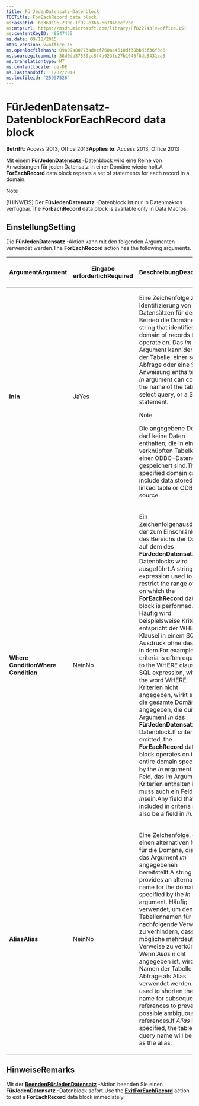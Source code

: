 ```yaml
---
title: FürJedenDatensatz-Datenblock
TOCTitle: ForEachRecord data block
ms:assetid: be369196-230e-1f92-e36b-667048eef2be
ms:mtpsurl: https://msdn.microsoft.com/library/Ff822743(v=office.15)
ms:contentKeyID: 48547455
ms.date: 09/18/2015
mtps_version: v=office.15
ms.openlocfilehash: 09a09a80773adecf760ae4610df30bbd5f36f3d6
ms.sourcegitcommit: 38d0db57580cc5f4a0231c27b1643f8db5431ca3
ms.translationtype: MT
ms.contentlocale: de-DE
ms.lasthandoff: 11/02/2018
ms.locfileid: "25937526"
---
```

# <a name="foreachrecord-data-block"></a><span data-ttu-id="e203a-102">FürJedenDatensatz-Datenblock</span><span class="sxs-lookup"><span data-stu-id="e203a-102">ForEachRecord data block</span></span>


<span data-ttu-id="e203a-103">**Betrifft**: Access 2013, Office 2013</span><span class="sxs-lookup"><span data-stu-id="e203a-103">**Applies to**: Access 2013, Office 2013</span></span>

<span data-ttu-id="e203a-104">Mit einem **FürJedenDatensatz** -Datenblock wird eine Reihe von Anweisungen für jeden Datensatz in einer Domäne wiederholt.</span><span class="sxs-lookup"><span data-stu-id="e203a-104">A **ForEachRecord** data block repeats a set of statements for each record in a domain.</span></span>

> [!NOTE]
> <span data-ttu-id="e203a-105">[!HINWEIS] Der **FürJedenDatensatz** -Datenblock ist nur in Datenmakros verfügbar.</span><span class="sxs-lookup"><span data-stu-id="e203a-105">The **ForEachRecord** data block is available only in Data Macros.</span></span>

## <a name="setting"></a><span data-ttu-id="e203a-106">Einstellung</span><span class="sxs-lookup"><span data-stu-id="e203a-106">Setting</span></span>

<span data-ttu-id="e203a-107">Die **FürJedenDatensatz** -Aktion kann mit den folgenden Argumenten verwendet werden.</span><span class="sxs-lookup"><span data-stu-id="e203a-107">The **ForEachRecord** action has the following arguments.</span></span>

<table>
<colgroup>
<col style="width: 33%" />
<col style="width: 33%" />
<col style="width: 33%" />
</colgroup>
<thead>
<tr class="header">
<th><p><span data-ttu-id="e203a-108">Argument</span><span class="sxs-lookup"><span data-stu-id="e203a-108">Argument</span></span></p></th>
<th><p><span data-ttu-id="e203a-109">Eingabe erforderlich</span><span class="sxs-lookup"><span data-stu-id="e203a-109">Required</span></span></p></th>
<th><p><span data-ttu-id="e203a-110">Beschreibung</span><span class="sxs-lookup"><span data-stu-id="e203a-110">Description</span></span></p></th>
</tr>
</thead>
<tbody>
<tr class="odd">
<td><p><span data-ttu-id="e203a-111"><strong>In</strong></span><span class="sxs-lookup"><span data-stu-id="e203a-111"><strong>In</strong></span></span></p></td>
<td><p><span data-ttu-id="e203a-112">Ja</span><span class="sxs-lookup"><span data-stu-id="e203a-112">Yes</span></span></p></td>
<td><p><span data-ttu-id="e203a-113">Eine Zeichenfolge zur Identifizierung von Datensätzen für den Betrieb die Domäne.</span><span class="sxs-lookup"><span data-stu-id="e203a-113">A string that identifies the domain of records to operate on.</span></span> <span data-ttu-id="e203a-114">Das <em>im</em> Argument kann der Name der Tabelle, einer select-Abfrage oder eine SQL-Anweisung enthalten.</span><span class="sxs-lookup"><span data-stu-id="e203a-114">The <em>In</em> argument can contain the name of the table, a select query, or a SQL statement.</span></span></p>

> [!NOTE]
> <span data-ttu-id="e203a-115">Die angegebene Domäne darf keine Daten enthalten, die in einer verknüpften Tabelle oder einer ODBC-Datenquelle gespeichert sind.</span><span class="sxs-lookup"><span data-stu-id="e203a-115">The specified domain cannot include data stored in a linked table or ODBC data source.</span></span>


<p></p></td>
</tr>
<tr class="even">
<td><p><span data-ttu-id="e203a-116"><strong>Where Condition</strong></span><span class="sxs-lookup"><span data-stu-id="e203a-116"><strong>Where Condition</strong></span></span></p></td>
<td><p><span data-ttu-id="e203a-117">Nein</span><span class="sxs-lookup"><span data-stu-id="e203a-117">No</span></span></p></td>
<td><p><span data-ttu-id="e203a-118">Ein Zeichenfolgenausdruck, der zum Einschränken des Bereichs der Daten auf dem des <strong>FürJedenDatensatz</strong> -Datenblocks wird ausgeführt.</span><span class="sxs-lookup"><span data-stu-id="e203a-118">A string expression used to restrict the range of data on which the <strong>ForEachRecord</strong> data block is performed.</span></span> <span data-ttu-id="e203a-119">Häufig wird beispielsweise Kriterien entspricht der WHERE-Klausel in einem SQL-Ausdruck ohne das Wort, in dem.</span><span class="sxs-lookup"><span data-stu-id="e203a-119">For example, criteria is often equivalent to the WHERE clause in an SQL expression, without the word WHERE.</span></span> <span data-ttu-id="e203a-120">Kriterien nicht angegeben, wirkt sich auf die gesamte Domäne angegeben, die durch das Argument <em>In</em> das <strong>FürJedenDatensatz</strong> -Datenblock.</span><span class="sxs-lookup"><span data-stu-id="e203a-120">If criteria is omitted, the <strong>ForEachRecord</strong> data block operates on the entire domain specified by the <em>In</em> argument.</span></span> <span data-ttu-id="e203a-121">Jedes Feld, das im Argument Kriterien enthalten ist, muss auch ein Feld in <em>In</em>sein.</span><span class="sxs-lookup"><span data-stu-id="e203a-121">Any field that is included in criteria must also be a field in <em>In</em>.</span></span></p></td>
</tr>
<tr class="odd">
<td><p><span data-ttu-id="e203a-122"><strong>Alias</strong></span><span class="sxs-lookup"><span data-stu-id="e203a-122"><strong>Alias</strong></span></span></p></td>
<td><p><span data-ttu-id="e203a-123">Nein</span><span class="sxs-lookup"><span data-stu-id="e203a-123">No</span></span></p></td>
<td><p><span data-ttu-id="e203a-124">Eine Zeichenfolge, die einen alternativen Namen für die Domäne, die durch das Argument <em>im</em> angegebenen bereitstellt.</span><span class="sxs-lookup"><span data-stu-id="e203a-124">A string that provides an alternative name for the domain specified by the <em>In</em> argument.</span></span> <span data-ttu-id="e203a-125">Häufig verwendet, um den Tabellennamen für nachfolgende Verweise zu verhindern, dass mögliche mehrdeutige Verweise zu verkürzen. Wenn <em>Alias</em> nicht angegeben ist, wird den Namen der Tabelle oder Abfrage als Alias verwendet werden.</span><span class="sxs-lookup"><span data-stu-id="e203a-125">Often used to shorten the table name for subsequent references to prevent possible ambiguous references.If <em>Alias</em> is not specified, the table or query name will be used as the alias.</span></span></p></td>
</tr>
</tbody>
</table>


## <a name="remarks"></a><span data-ttu-id="e203a-126">Hinweise</span><span class="sxs-lookup"><span data-stu-id="e203a-126">Remarks</span></span>

<span data-ttu-id="e203a-127">Mit der **[BeendenFürJedenDatensatz](exitforeachrecord-macro-action.md)** -Aktion beenden Sie einen **FürJedenDatensatz** -Datenblock sofort.</span><span class="sxs-lookup"><span data-stu-id="e203a-127">Use the **[ExitForEachRecord](exitforeachrecord-macro-action.md)** action to exit a **ForEachRecord** data block immediately.</span></span>


